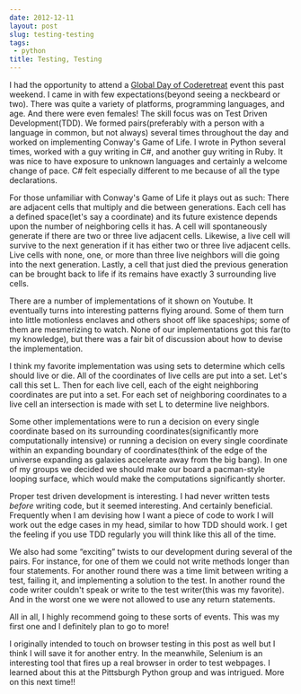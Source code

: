 ```yaml
---
date: 2012-12-11
layout: post
slug: testing-testing
tags:
 - python
title: Testing, Testing
---
```


I had the opportunity to attend a <a href="http://www.coderetreat.org">Global Day of Coderetreat</a> event this past weekend. I came in with few expectations(beyond seeing a neckbeard or two). There was quite a variety of platforms, programming languages, and age. And there were even females! The skill focus was on Test Driven Development(TDD). We formed pairs(preferably with a person with a language in common, but not always) several times throughout the day and worked on implementing Conway's Game of Life. I wrote in Python several times, worked with a guy writing in C#, and another guy writing in Ruby. It was nice to have exposure to unknown languages and certainly a welcome change of pace. C# felt especially different to me because of all the type declarations.


For those unfamiliar with Conway's Game of Life it plays out as such: There are adjacent cells that multiply and die between generations. Each cell has a defined space(let's say a coordinate) and its future existence depends upon the number of neighboring cells it has. A cell will spontaneously generate if there are two or three live adjacent cells. Likewise, a live cell will survive to the next generation if it has either two or three live adjacent cells. Live cells with none, one, or more than three live neighbors will die going into the next generation. Lastly, a cell that just died the previous generation can be brought back to life if its remains have exactly 3 surrounding live cells.


There are a number of implementations of it shown on Youtube. It eventually turns into interesting patterns flying around. Some of them turn into little motionless enclaves and others shoot off like spaceships; some of them are mesmerizing to watch. None of our implementations got this far(to my knowledge), but there was a fair bit of discussion about how to devise the implementation.


I think my favorite implementation was using sets to determine which cells should live or die. All of the coordinates of live cells are put into a set. Let's call this set L. Then for each live cell, each of the eight neighboring coordinates are put into a set. For each set of neighboring coordinates to a live cell an intersection is made with set L to determine live neighbors.


Some other implementations were to run a decision on every single coordinate based on its surrounding coordinates(significantly more computationally intensive) or running a decision on every single coordinate within an expanding boundary of coordinates(think of the edge of the universe expanding as galaxies accelerate away from the big bang). In one of my groups we decided we should make our board a pacman-style looping surface, which would make the computations significantly shorter.


Proper test driven development is interesting. I had never written tests <i>before</i> writing code, but it seemed interesting. And certainly beneficial. Frequently when I am devising how I want a piece of code to work I will work out the edge cases in my head, similar to how TDD should work. I get the feeling if you use TDD regularly you will think like this all of the time.


We also had some “exciting” twists to our development during several of the pairs. For instance, for one of them we could not write methods longer than four statements. For another round there was a time limit between writing a test, failing it, and implementing a solution to the test. In another round the code writer couldn't speak or write to the test writer(this was my favorite). And in the worst one we were not allowed to use any return statements.


All in all, I highly recommend going to these sorts of events. This was my first one and I definitely plan to go to more!


I originally intended to touch on browser testing in this post as well but I think I will save it for another entry. In the meanwhile, Selenium is an interesting tool that fires up a real browser in order to test webpages. I learned about this at the Pittsburgh Python group and was intrigued. More on this next time!!
